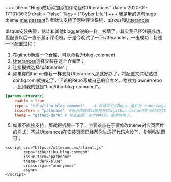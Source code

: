 +++
title = "Hugo成功添加添加评论组件Utterances"
date = 2020-01-17T01:36:39
draft = "false"
Tags = ["Cyber Life"]
+++
我是用的这套hugo theme [maupassant](https://github.com/flysnow-org/maupassant-hugo)作者默认支持了两种评论系统，*disqus*和[Utterances](https://utteranc.es/?installation_id=6263895&setup_action=install)

disqus安装失败，估计和其他blogger说的一样，被墙了。其实我已经注册成功，但配置以后一直不显示评论框。于是今晚试了一下Utterances，一击成功！复述一下配置过程：
1. 在github新建一个仓库，可以命名为blog-comment
2. [Utterances](https://utteranc.es/?installation_id=6263895&setup_action=install)选择安装在这个仓库里；
3. 连接模式选择“pathname”；
4. 如果你的theme像我一样支持Utterances,那就好办了，将配置文件粘贴进config.toml就搞定了，评论的Repo写成自己的仓库名，格式为 owner/repo ，比如我的就是“tihu/tihu-blog-comment”。
```toml
[params.utteranc]
    enable = true
    repo = "tihu/tihu-blog-comment"    # 存储评论的Repo，格式为 owner/repo
    issueTerm = "pathname"  #表示你选择以那种方式让github issue的评论和你的文章关联。
    theme = "github-dark" # 样式主题，有六种样式，基本够用了。
```

5. 如果不直接支持，那就得折腾一下了，主要难点在于要修改theme对应页面片的样式，不过Utterances在安装页面已经帮你生成好代码片段了，复制粘贴即可；
```script
<script src="https://utteranc.es/client.js"
        repo="tihu/tihu-blog-comment"
        issue-term="pathname"
        theme="dark-blue"
        crossorigin="anonymous"
        async>
</script>
```